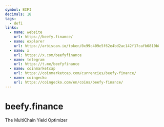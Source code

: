 ```yaml
---
symbol: BIFI
decimals: 18
tags:
  - defi
links:
  - name: website
    url: https://beefy.finance/
  - name: explorer
    url: https://arbiscan.io/token/0x99c409e5f62e4bd2ac142f17cafb6810b8f0baae
  - name: x
    url: https://x.com/beefyfinance
  - name: telegram
    url: https://t.me/beefyfinance
  - name: coinmarketcap
    url: https://coinmarketcap.com/currencies/beefy-finance/
  - name: coingecko
    url: https://coingecko.com/en/coins/beefy-finance/
---
```


# beefy.finance

The MultiChain Yield Optimizer
